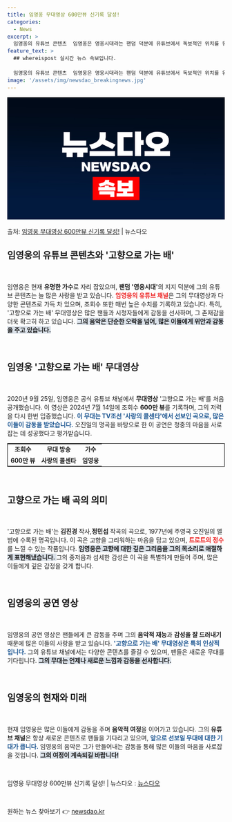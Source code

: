 ```yaml
---
title: 임영웅 무대영상 600만뷰 신기록 달성!
categories:
  - News
excerpt: >
  임영웅의 유튜브 콘텐츠  임영웅은 영웅시대라는 팬덤 덕분에 유튜브에서 독보적인 위치를 유지하고 있습니다. 그…
feature_text: >
  ## whereispost 실시간 뉴스 속보입니다.

  임영웅의 유튜브 콘텐츠  임영웅은 영웅시대라는 팬덤 덕분에 유튜브에서 독보적인 위치를 유지하고 있습니다. 그…
image: '/assets/img/newsdao_breakingnews.jpg'
---
```


![뉴스다오 속보](/assets/img/newsdao_breakingnews.jpg)

<p>출처: <a href="https://newsdao.kr/4838" rel="dofollow">임영웅 무대영상 600만뷰 신기록 달성!</a> | 뉴스다오</p>

<h2 data-ke-size="size26">임영웅의 유튜브 콘텐츠와 '고향으로 가는 배'</h2>

<p data-ke-size="size16">&nbsp;</p>

임영웅은 현재 <b>유명한 가수</b>로 자리 잡았으며, <b>팬덤 '영웅시대'</b>의 지지 덕분에 그의 유튜브 콘텐츠는 늘 많은 사랑을 받고 있습니다. <b><span style="color: #ee2323;">임영웅의 유튜브 채널</span></b>은 그의 무대영상과 다양한 콘텐츠로 가득 차 있으며, 조회수 또한 매번 높은 수치를 기록하고 있습니다. 특히, '고향으로 가는 배' 무대영상은 많은 팬들과 시청자들에게 감동을 선사하며, 그 존재감을 더욱 확고히 하고 있습니다. <b><span style="background-color: #21538527;">그의 음악은 단순한 오락을 넘어, 많은 이들에게 위안과 감동을 주고 있습니다.</span></b> 

<p data-ke-size="size16">&nbsp;</p>

<h2 data-ke-size="size26">임영웅 '고향으로 가는 배' 무대영상</h2>

<p data-ke-size="size16">&nbsp;</p>

2020년 9월 25일, 임영웅은 공식 유튜브 채널에서 <b>무대영상</b> '고향으로 가는 배'를 처음 공개했습니다. 이 영상은 2024년 7월 14일에 조회수 <b>600만 뷰</b>를 기록하며, 그의 저력을 다시 한번 입증했습니다. <b><span style="color: #1a5490;">이 무대는 TV조선 '사랑의 콜센타'에서 선보인 곡으로, 많은 이들이 감동을 받았습니다.</span></b>  오진일의 명곡을 바탕으로 한 이 공연은 청중의 마음을 사로잡는 데 성공했다고 평가받습니다.

<table style="width: 100%; border: 1px solid black;">
    <tr>
        <td style="text-align: center; height: 17px;"><b>조회수</b></td>
        <td style="text-align: center; height: 17px;"><b>무대 방송</b></td>
        <td style="text-align: center; height: 17px;"><b>가수</b></td>
    </tr>
    <tr>
        <td style="text-align: center; height: 17px;"><b>600만 뷰</b></td>
        <td style="text-align: center; height: 17px;"><b>사랑의 콜센타</b></td>
        <td style="text-align: center; height: 17px;"><b>임영웅</b></td>
    </tr>
</table>

<p data-ke-size="size16">&nbsp;</p>

<h2 data-ke-size="size26">고향으로 가는 배 곡의 의미</h2>

<p data-ke-size="size16">&nbsp;</p>

'고향으로 가는 배'는 <b>김진경</b> 작사,<b>정민섭</b> 작곡의 곡으로, 1977년에 주영국 오진일의 앨범에 수록된 명곡입니다. 이 곡은 고향을 그리워하는 마음을 담고 있으며, <b><span style="color: #ee2323;">트로트의 정수</span></b>를 느낄 수 있는 작품입니다. <b><span style="background-color: #21538527;">임영웅은 고향에 대한 깊은 그리움을 그의 목소리로 애절하게 표현해냈습니다.  </span></b> 그의 중저음과 섬세한 감성은 이 곡을 특별하게 만들어 주며, 많은 이들에게 깊은 감정을 갖게 합니다.

<p data-ke-size="size16">&nbsp;</p>

<h2 data-ke-size="size26">임영웅의 공연 영상</h2>

<p data-ke-size="size16">&nbsp;</p>

임영웅의 공연 영상은 팬들에게 큰 감동을 주며 그의 <b>음악적 재능</b>과 <b>감성을 잘 드러내기</b> 때문에 많은 이들의 사랑을 받고 있습니다. <b><span style="color: #1a5490;">'고향으로 가는 배' 무대영상은 특히 인상적입니다.</span></b> 그의 유튜브 채널에서는 다양한 콘텐츠를 즐길 수 있으며, 팬들은 새로운 무대를 기다립니다. <b><span style="background-color: #21538527;">그의 무대는 언제나 새로운 느낌과 감동을 선사합니다.</span></b>

<p data-ke-size="size16">&nbsp;</p>

<h2 data-ke-size="size26">임영웅의 현재와 미래</h2>

<p data-ke-size="size16">&nbsp;</p>

현재 임영웅은 많은 이들에게 감동을 주며 <b>음악적 여정</b>을 이어가고 있습니다. 그의 <b>유튜브 채널</b>은 항상 새로운 콘텐츠로 팬들을 기다리고 있으며, <b><span style="color: #1a5490;">앞으로 선보일 무대에 대한 기대가 큽니다.</span></b> 임영웅의 음악은 그가 만들어내는 감동을 통해 많은 이들의 마음을 사로잡을 것입니다. <b><span style="background-color: #21538527;">그의 여정이 계속되길 바랍니다!</span></b>

<p data-ke-size="size16">&nbsp;</p>

임영웅 무대영상 600만뷰 신기록 달성! | 뉴스다오  : <a href="https://newsdao.kr/4838">뉴스다오</a> 

<p data-ke-size="size16">&nbsp;</p> 

원하는 뉴스 찾아보기 👉 <a href="https://newsdao.kr" rel="dofollow">newsdao.kr</a>


